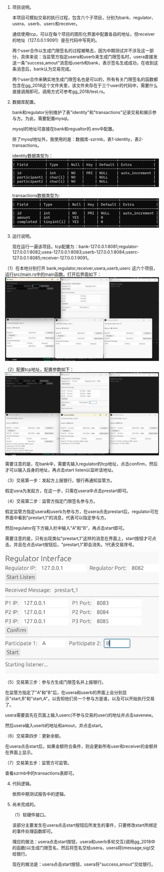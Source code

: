 1. 项目说明。
   
   本项目可模拟交易的执行过程，包含六个子项目，分别为bank、regulator、usera、userb、userc和receiver。

   通信使用tcp，可以在每个项目的图形化界面中配置各自的地址，但receiver的地址（127.0.0.1:9091）是在代码中写死的。

   两个user合作以生成门限签名的过程被略去，因为中期测试并不涉及这一部分，具体来说：当监管方指定usera和userb来生成门限签名时，usera直接发送一条"success,amout"消息给userb和bank，表示签名生成成功，在收到这条消息后，bank认为交易完成。

   两个user合作来确实地生成门限签名也是可以的，所有有关门限签名的函数都包含在gg_2018这个文件夹里，该文件夹存在于三个user的代码中，需要什么直接调用即可。调用方式可参考gg_2018/test.rs。

2. 数据库配置。

   bank和regulator分别维护了表"identity"和"transactions"记录交易和揭示参与方。为此，需要配置mysql。

   mysql的地址可直接在bank和regualtor的.env中配置。

   除了mysql地址外，我使用的是：数据库-szrmb，表1-identity，表2-transactions。

   identity数据类型为：![图片描述](images/identity.png)

   transactions数据类型为: ![图片描述](images/transactions.png)
   
3. 运行说明。

   现在运行一遍该项目。tcp配置为：bank-127.0.0.1:8081;regulator-127.0.0.1:8082;usea-127.0.0.1:8083;userb-127.0.0.1:8084;userc-127.0.0.1:8085;receiver-127.0.0.1:9091。
   
（1）在本地分别打开 bank,regulator,receiver,usera,userb,userc 这六个项目，运行src/main.rs中的main函数。打开后界面如下：![图片描述](images/界面.png)

（2）配置tcp地址，配置参数如下：![图片描述](images/配置tcp地址.png)

   需要注意的是，在bank中，需要先输入regulator的tcp地址，点击confirm，然后才可以输入自身的地址，再点击start listen以监听该地址。

（3）交易第一步：发起方上报银行，银行再通知监管方。

   假定usra为发起方，在这一步，只需在usera中点击prestart即可。

（4）交易第二步：监管方指定门限签名参与方。

   假定监管方指定usera和userb为参与方，在usera点击prestart后，regulator可在界面中看到"prestart,1"的消息，代表可以指定参与方。
   
   然后regulator在下方输入栏中输入"A"和"B"，再点击start即可。

   需要注意的是，只有出现类似"prestart,1"这样的消息在界面上，start按钮才可点击。并且在点击start按钮后，"prestart,1"即会消失。1代表交易序号。

   ![图片描述](images/监管.png)

（5）交易第三步：参与方生成门限签名并上报银行。

   在监管方指定了"A"和"B"后，在usera和userb的界面上会分别显示"start,B"和"start,A"，以告知他们另一个参与方是谁，以及可以开始执行交易了。

   usera需要首先在页面上输入userc(不参与交易的user)的地址并点击savenew。

   然后usera输入userb的地址和amout，并点击start。

（6）交易第四步：更新余额。

   在usera点击start后，如果金额符合条件，则会更新所有user和receiver的金额并在界面上显示。

（7）交易第五步：监管方可监管。

   查看szrmb中的transactions表即可。

4. 代码逻辑。

   依照中期测试报告中的逻辑。

5. 尚未完成的。

   （1）软硬件接口。

   该部分主要发生在usera点击start按钮后所发生的事件，只要修改start所绑定的事件处理函数即可。

   理应的做法：usera点击start按钮，usera和userb多轮交互(调用gg_2018中的函数)以生成门限签名，然后将签名交给usera，usera将(message,sig)交给银行。

   现在的做法是：usera点击start按钮，usera将"success,amout"交给银行。

   

   

